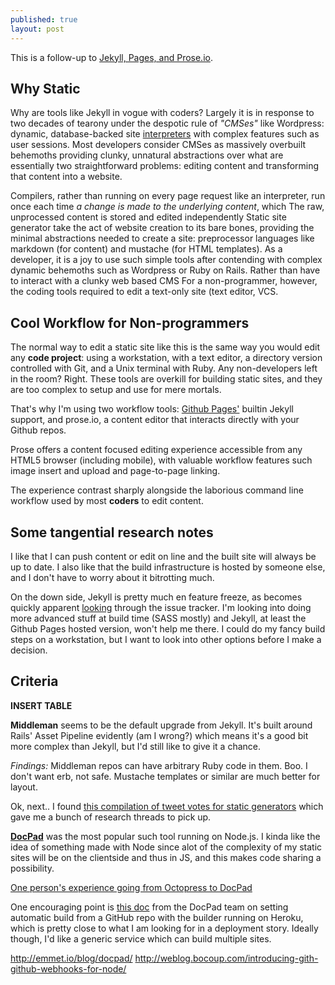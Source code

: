 ```yaml
---
published: true
layout: post
---
```


This is a follow-up to [Jekyll, Pages, and Prose.io](http://edrex.github.io/2013/07/16/jekyll-pages-prose/).

## Why Static

Why are tools like Jekyll in vogue with coders? Largely it is in response to two decades of tearony under the despotic rule of _"CMSes"_ like Wordpress: dynamic, database-backed site [interpreters](http://en.wikipedia.org/wiki/Interpreter_(computing)) with complex features such as user sessions. Most developers consider CMSes as massively overbuilt behemoths providing clunky, unnatural abstractions over what are essentially two straightforward problems: editing content and transforming that content into a website.

Compilers, rather than running on every page request like an interpreter, run once each time *a change is made to the underlying content*, which The raw, unprocessed content is stored and edited independently
Static site generator take the act of website creation to its bare bones, providing the minimal abstractions needed to create a site: preprocessor languages like markdown (for content) and mustache (for HTML templates). As a developer, it is a joy to use such simple tools after contending with complex dynamic behemoths such as Wordpress or Ruby on Rails. Rather than have to interact with a clunky web based CMS For a non-programmer, however, the coding tools required to edit a text-only site (text editor, VCS.

## Cool Workflow for Non-programmers

The normal way to edit a static site like this is the same way you would edit any **code project**: using a workstation, with a text editor, a directory version controlled with Git, and a Unix terminal with Ruby. Any non-developers left in the room? Right. These tools are overkill for building static sites, and they are too complex to setup and use for mere mortals.

That's why I'm using two workflow tools: [Github Pages'](https://pages.github.com) builtin Jekyll support, and prose.io, a content editor that interacts directly with your Github repos.

Prose offers a content focused editing experience accessible from any HTML5 browser (including mobile), with valuable workflow features such image insert and upload and page-to-page linking.

The experience contrast sharply alongside the laborious command line workflow used by most **coders** to edit content. 

## Some tangential research notes

I like that I can push content or edit on line and the built site will always be up to date. I also like that the build infrastructure is hosted by someone else, and I don't have to worry about it bitrotting much.

On the down side, Jekyll is pretty much en feature freeze, as becomes quickly apparent [looking](https://github.com/mojombo/jekyll/issues/53) through the issue tracker. I'm looking into doing more advanced stuff at build time (SASS mostly) and Jekyll, at least the Github Pages hosted version, won't help me there. I could do my fancy build steps on a workstation, but I want to look into other options before I make a decision. 

## Criteria

**INSERT TABLE**

**Middleman** seems to be the default upgrade from Jekyll. It's built around Rails' Asset Pipeline evidently (am I wrong?) which means it's a good bit more complex than Jekyll, but I'd still like to give it a chance.

*Findings:* Middleman repos can have arbitrary Ruby code in them. Boo. I don't want erb, not safe. Mustache templates or similar are much better for layout.
 
Ok, next.. I found [this compilation of tweet votes for static generators](https://gist.github.com/davatron5000/2254924) which gave me a bunch of research threads to pick up.

**[DocPad](http://docpad.org/)** was the most popular such tool running on Node.js. I kinda like the idea of something made with Node since alot of the complexity of my static sites will be on the clientside and thus in JS, and this makes code sharing a possibility.

[One person's experience going from Octopress to DocPad](http://blog.scriptybooks.com/from-jekyll-octopress-to-docpad/)

One encouraging point is [this doc](https://gist.github.com/balupton/5519403) from the DocPad team on setting automatic build from a GitHub repo with the builder running on Heroku, which is pretty close to what I am looking for in a deployment story. Ideally though, I'd like a generic service which can build multiple sites. 

http://emmet.io/blog/docpad/
http://weblog.bocoup.com/introducing-gith-github-webhooks-for-node/
